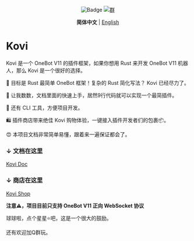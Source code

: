 <div align="center">

![Badge](https://img.shields.io/badge/OneBot-11-black) [![群](https://img.shields.io/badge/QQ%E7%BE%A4-857054777-54aeff)](https://qm.qq.com/q/kmpSBOVaCI)

**简体中文** | [English](README_EN.md)

</div>

# Kovi

Kovi 是一个 OneBot V11 的插件框架，如果你想用 Rust 来开发 OneBot V11 机器人，那么 Kovi 是一个很好的选择。

🎯 目标是 Rust 最简单 OneBot 框架！复杂的 Rust 简化写法？ Kovi 已经尽力了。

🤔 让我数数，文档里面的快速上手，居然9行代码就可以实现一个最简插件。

🥁 还有 CLI 工具，方便项目开发。

🛍️ 插件商店带来绝佳 Kovi 购物体验，一键接入插件开发者们的包裹📦。

😍 本项目文档非常简单易懂，跟着来一遍保证都会了。

### ↓ 文档在这里

[Kovi Doc](https://thricecola.github.io/kovi-doc/)

### ↓ 商店在这里

[Kovi Shop](https://thricecola.github.io/kovi-doc/start/plugins.html)

**注意⚠️，项目目前只支持 OneBot V11 正向 WebSocket 协议**

球球啦，点个星星⭐吧，这是一个很大的鼓励。

还有欢迎加Q群玩。
